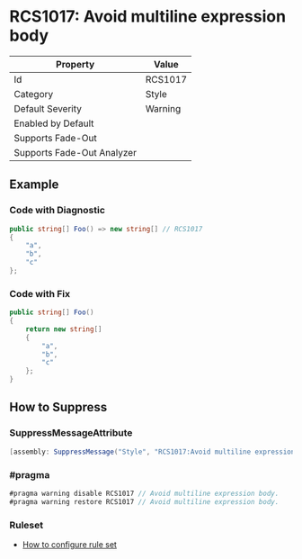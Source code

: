 # RCS1017: Avoid multiline expression body

| Property | Value |
| -------- | ----- |
| Id | RCS1017 |
| Category | Style |
| Default Severity | Warning |
| Enabled by Default |  |
| Supports Fade\-Out |  |
| Supports Fade\-Out Analyzer |  |

## Example

### Code with Diagnostic

```csharp
public string[] Foo() => new string[] // RCS1017
{
    "a",
    "b",
    "c"
};
```

### Code with Fix

```csharp
public string[] Foo()
{
    return new string[]
    {
        "a",
        "b",
        "c"
    };
}
```

## How to Suppress

### SuppressMessageAttribute

```csharp
[assembly: SuppressMessage("Style", "RCS1017:Avoid multiline expression body.", Justification = "<Pending>")]
```

### \#pragma

```csharp
#pragma warning disable RCS1017 // Avoid multiline expression body.
#pragma warning restore RCS1017 // Avoid multiline expression body.
```

### Ruleset

* [How to configure rule set](../HowToConfigureAnalyzers.md)
